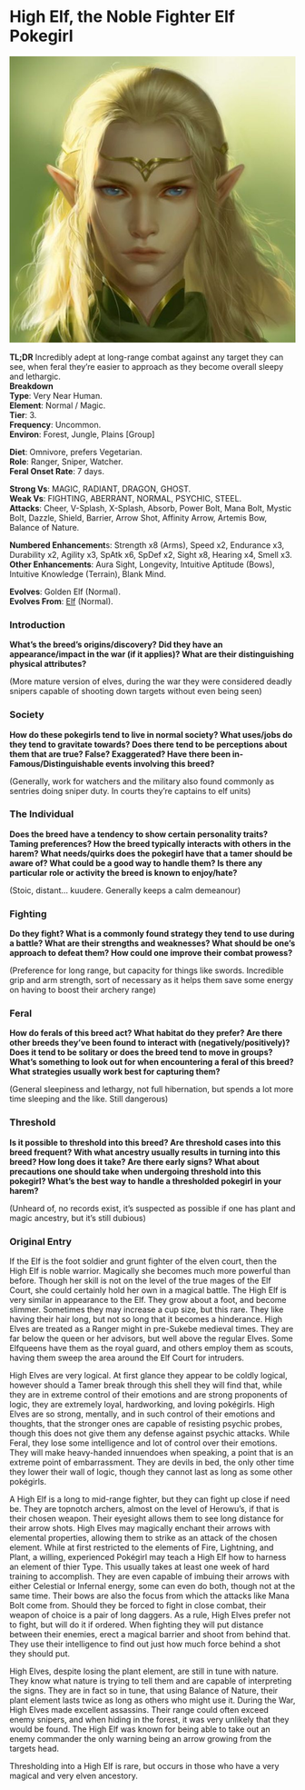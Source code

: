 # High Elf, the Noble Fighter Elf Pokegirl


![image](images/highelf.jpg)

**TL;DR**
Incredibly adept at long-range combat against any target they can see, when feral they’re easier to approach as they become overall sleepy and lethargic.  
**Breakdown**  
**Type**: Very Near Human.  
**Element**: Normal / Magic.  
**Tier**: 3.  
**Frequency**: Uncommon.  
**Environ**: Forest, Jungle, Plains [Group]  

**Diet**: Omnivore, prefers Vegetarian.  
**Role**: Ranger, Sniper, Watcher.  
**Feral Onset Rate**: 7 days.  

**Strong Vs**: MAGIC, RADIANT, DRAGON, GHOST.  
**Weak Vs**: FIGHTING, ABERRANT, NORMAL, PSYCHIC, STEEL.  
**Attacks**:  Cheer, V-Splash, X-Splash, Absorb, Power Bolt, Mana Bolt, Mystic Bolt, Dazzle, Shield, Barrier, Arrow Shot, Affinity Arrow, Artemis Bow, Balance of Nature.  

**Numbered Enhancement**s: Strength x8 (Arms), Speed x2, Endurance x3, Durability x2, Agility x3, SpAtk x6, SpDef x2, Sight x8, Hearing x4, Smell x3.  
**Other Enhancements**: Aura Sight, Longevity, Intuitive Aptitude (Bows), Intuitive Knowledge (Terrain), Blank Mind.  

**Evolves**: Golden Elf (Normal).  
**Evolves From**: [Elf](elf.md) (Normal).  

### Introduction  
**What’s the breed’s origins/discovery? Did they have an appearance/impact in the war (if it applies)? What are their distinguishing physical attributes?** 

(More mature version of elves, during the war they were considered deadly snipers capable of shooting down targets without even being seen)

### Society
**How do these pokegirls tend to live in normal society? What uses/jobs do they tend to gravitate towards? Does there tend to be perceptions about them that are true? False? Exaggerated? Have there been in-Famous/Distinguishable events involving this breed?**

(Generally, work for watchers and the military also found commonly as sentries doing sniper duty. In courts they’re captains to elf units)

### The Individual
**Does the breed have a tendency to show certain personality traits? Taming preferences? How the breed typically interacts with others in the harem? What needs/quirks does the pokegirl have that a tamer should be aware of? What could be a good way to handle them? Is there any particular role or activity the breed is known to enjoy/hate?**

(Stoic, distant… kuudere. Generally keeps a calm demeanour)

### Fighting
**Do they fight? What is a commonly found strategy they tend to use during a battle? What are their strengths and weaknesses? What should be one’s approach to defeat them? How could one improve their combat prowess?**

(Preference for long range, but capacity for things like swords. Incredible grip and arm strength, sort of necessary as it helps them save some energy on having to boost their archery range)

### Feral
**How do ferals of this breed act? What habitat do they prefer? Are there other breeds they’ve been found to interact with (negatively/positively)? Does it tend to be solitary or does the breed tend to move in groups? What’s something to look out for when encountering a feral of this breed? What strategies usually work best for capturing them?**

(General sleepiness and lethargy, not full hibernation, but spends a lot more time sleeping and the like. Still dangerous)

### Threshold
**Is it possible to threshold into this breed? Are threshold cases into this breed frequent? With what ancestry usually results in turning into this breed? How long does it take? Are there early signs? What about precautions one should take when undergoing threshold into this pokegirl? What’s the best way to handle a thresholded pokegirl in your harem?**

(Unheard of, no records exist, it’s suspected as possible if one has plant and magic ancestry, but it’s still dubious)












### Original Entry

If the Elf is the foot soldier and grunt fighter of the elven court, then the High Elf is noble warrior. Magically she becomes much more powerful than before. Though her skill is not on the level of the true mages of the Elf Court, she could certainly hold her own in a magical battle. The High Elf is very similar in appearance to the Elf. They grow about a foot, and become slimmer. Sometimes they may increase a cup size, but this rare. They like having their hair long, but not so long that it becomes a hinderance. High Elves are treated as a Ranger might in pre-Sukebe medieval times. They are far below the queen or her advisors, but well above the regular Elves. Some Elfqueens have them as the royal guard, and others employ them as scouts, having them sweep the area around the Elf Court for intruders.


High Elves are very logical. At first glance they appear to be coldly logical, however should a Tamer break through this shell they will find that, while they are in extreme control of their emotions and are strong proponents of logic, they are extremely loyal, hardworking, and loving pokégirls. High Elves are so strong, mentally, and in such control of their emotions and thoughts, that the stronger ones are capable of resisting psychic probes, though this does not give them any defense against psychic attacks. While Feral, they lose some intelligence and lot of control over their emotions. They will make heavy-handed innuendoes when speaking, a point that is an extreme point of embarrassment. They are devils in bed, the only other time they lower their wall of logic, though they cannot last as long as some other pokégirls.


A High Elf is a long to mid-range fighter, but they can fight up close if need be. They are topnotch archers, almost on the level of Herowu’s, if that is their chosen weapon. Their eyesight allows them to see long distance for their arrow shots. High Elves may magically enchant their arrows with elemental properties, allowing them to strike as an attack of the chosen element. While at first restricted to the elements of Fire, Lightning, and Plant, a willing, experienced Pokégirl may teach a High Elf how to harness an element of thier Type. This usually takes at least one week of hard training to accomplish. They are even capable of imbuing their arrows with either Celestial or Infernal energy, some can even do both, though not at the same time. Their bows are also the focus from which the attacks like Mana Bolt come from. Should they be forced to fight in close combat, their weapon of choice is a pair of long daggers. As a rule, High Elves prefer not to fight, but will do it if ordered. When fighting they will put distance between their enemies, erect a magical barrier and shoot from behind that. They use their intelligence to find out just how much force behind a shot they should put.


High Elves, despite losing the plant element, are still in tune with nature. They know what nature is trying to tell them and are capable of interpreting the signs. They are in fact so in tune, that using Balance of Nature, their plant element lasts twice as long as others who might use it. During the War, High Elves made excellent assassins. Their range could often exceed enemy snipers, and when hiding in the forest, it was very unlikely that they would be found. The High Elf was known for being able to take out an enemy commander the only warning being an arrow growing from the targets head.


Thresholding into a High Elf is rare, but occurs in those who have a very magical and very elven ancestory.
